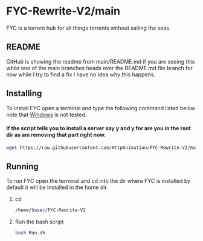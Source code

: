 # FYC-Rewrite-V2/main

FYC is a torrent hub for all things torrents without sailing the seas.

## README
GitHub is showing the readme from main/README.md if you are seeing this while one of the main branches heads over the README.md file branch for now while I try to find a fix I have no idea why this happens.

## Installing
To install FYC open a terminal and type the following command listed below note that [Windows](https://www.microsoft.com/en-us/windows?r=1) is not tested.
#### If the script tells you to install a server say **y** and **y** for are you in the root dir as am removing that part right now.
```bash
wget https://raw.githubusercontent.com/HttpAnimation/FYC-Rewrite-V2/main/install.sh && chmod +x install.sh && bash install.sh
```

## Running
To run FYC open the terminal and cd into the dir where FYC is installed by default it will be installed in the home dir.
1) cd
   ```bash
   /home/$user/FYC-Rewrite-V2
   ```
2) Run the bash script
   ```bash
   bash Run.sh
   ```

 